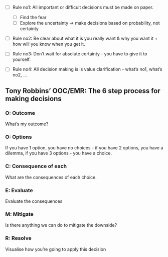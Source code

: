  

- [ ] Rule no1: All important or difficult decisions must be made on paper.
    - [ ] Find the fear
    - [ ] Explore the uncertainty → make decisions based on probability, not certainty
- [ ] Rule no2: Be clear about what it is you really want & why you want it + how will you know when you get it.
- [ ] Rule no3: Don’t wait for absolute certainty - you have to give it to yourself.
- [ ] Rule no4: All decision making is is value clarification - what’s no1, what’s no2, …

  

## Tony Robbins’ OOC/EMR: The 6 step process for making decisions

### O: Outcome

What’s my outcome?

### O: Options

If you have 1 option, you have no choices - if you have 2 options, you have a dilemma, if you have 3 options - you have a choice.

### C: Consequence of each

What are the consequences of each choice.

### E: Evaluate

Evaluate the consequences

### M: Mitigate

Is there anything we can do to mitigate the downside?

### R: Resolve

Visualise how you’re going to apply this decision